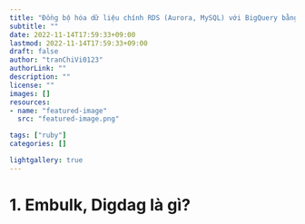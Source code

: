 ```yaml
---
title: "Đồng bộ hóa dữ liệu chính RDS (Aurora, MySQL) với BigQuery bằng cách sử dụng Digdag và Embulk"
subtitle: ""
date: 2022-11-14T17:59:33+09:00
lastmod: 2022-11-14T17:59:33+09:00
draft: false
author: "tranChiVi0123"
authorLink: ""
description: ""
license: ""
images: []
resources:
- name: "featured-image"
  src: "featured-image.png"

tags: ["ruby"]
categories: []

lightgallery: true
---
```


<!--more-->
# 1. Embulk, Digdag là gì?
